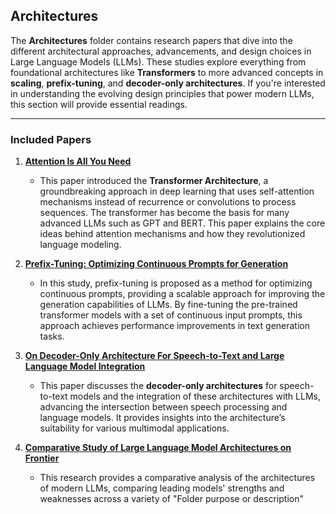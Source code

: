 ## **Architectures**

The **Architectures** folder contains research papers that dive into the different architectural approaches, advancements, and design choices in Large Language Models (LLMs). These studies explore everything from foundational architectures like **Transformers** to more advanced concepts in **scaling**, **prefix-tuning**, and **decoder-only architectures**. If you're interested in understanding the evolving design principles that power modern LLMs, this section will provide essential readings.

---

### **Included Papers**

1. **[Attention Is All You Need](<link-to-paper>)**  
   - This paper introduced the **Transformer Architecture**, a groundbreaking approach in deep learning that uses self-attention mechanisms instead of recurrence or convolutions to process sequences. The transformer has become the basis for many advanced LLMs such as GPT and BERT. This paper explains the core ideas behind attention mechanisms and how they revolutionized language modeling.

2. **[Prefix-Tuning: Optimizing Continuous Prompts for Generation](<link-to-paper>)**  
   - In this study, prefix-tuning is proposed as a method for optimizing continuous prompts, providing a scalable approach for improving the generation capabilities of LLMs. By fine-tuning the pre-trained transformer models with a set of continuous input prompts, this approach achieves performance improvements in text generation tasks.

3. **[On Decoder-Only Architecture For Speech-to-Text and Large Language Model Integration](<link-to-paper>)**  
   - This paper discusses the **decoder-only architectures** for speech-to-text models and the integration of these architectures with LLMs, advancing the intersection between speech processing and language models. It provides insights into the architecture’s suitability for various multimodal applications.

4. **[Comparative Study of Large Language Model Architectures on Frontier](<link-to-paper>)**  
   - This research provides a comparative analysis of the architectures of modern LLMs, comparing leading models' strengths and weaknesses across a variety of
"Folder purpose or description" 
